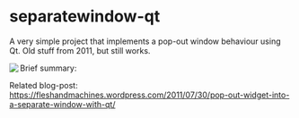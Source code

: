# separatewindow-qt
A very simple project that implements a pop-out window behaviour using Qt. Old stuff from 2011, but still works.

Brief summary:
<img align="left" src="https://raw.github.com/bmagyar/separatewindow-qt/master/pop_out_pop_back.png"/>

Related blog-post:
https://fleshandmachines.wordpress.com/2011/07/30/pop-out-widget-into-a-separate-window-with-qt/
